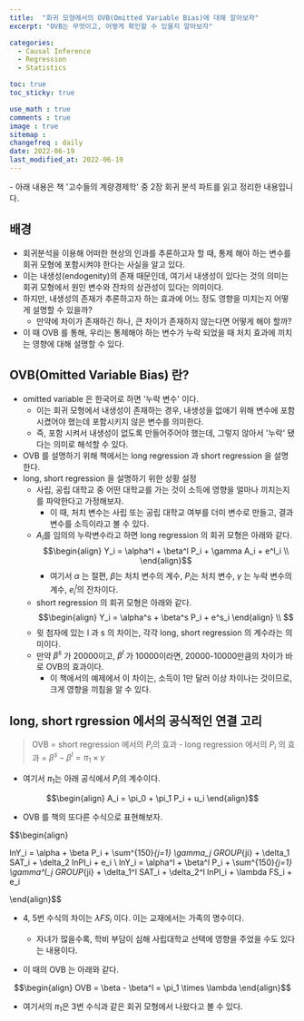 ```yaml
---
title:  "회귀 모형에서의 OVB(Omitted Variable Bias)에 대해 알아보자"
excerpt: "OVB는 무엇이고, 어떻게 확인할 수 있을지 알아보자"

categories:
  - Causal Inference
  - Regression 
  - Statistics

toc: true
toc_sticky: true

use_math : true
comments : true
image : true
sitemap :
changefreq : daily
date: 2022-06-19
last_modified_at: 2022-06-19
---
```


\- 아래 내용은 책 '고수들의 계량경제학' 중 2장 회귀 분석 파트를 읽고 정리한 내용입니다.

## 배경 
- 회귀분석을 이용해 어떠한 현상의 인과를 추론하고자 할 때, 통제 해야 하는 변수를 회귀 모형에 포함시켜야 한다는 사실을 알고 있다. 
- 이는 내생성(endogenity)의 존재 때문인데, 여기서 내생성이 있다는 것의 의미는 회귀 모형에서 원인 변수와 잔차의 상관성이 있다는 의미이다. 
- 하지만, 내생성의 존재가 추론하고자 하는 효과에 어느 정도 영향을 미치는지 어떻게 설명할 수 있을까? 
    - 만약에 차이가 존재하긴 하나, 큰 차이가 존재하지 않는다면 어떻게 해야 할까?
- 이 때 OVB 를 통해, 우리는 통제해야 하는 변수가 누락 되었을 때 처치 효과에 끼치는 영향에 대해 설명할 수 있다.

## OVB(Omitted Variable Bias) 란?
- omitted variable 은 한국어로 하면 '누락 변수' 이다.
    - 이는 회귀 모형에서 내생성이 존재하는 경우, 내생성을 없애기 위해 변수에 포함시켰어야 했는데 포함시키지 않은 변수를 의미한다.
    - 즉, 포함 시켜서 내생성이 없도록 만들어주어야 했는데, 그렇지 않아서 '누락' 됐다는 의미로 해석할 수 있다. 
- OVB 를 설명하기 위해 책에서는 long regression 과 short regression 을 설명한다. 
- long, short regression 을 설명하기 위한 상황 설정
    - 사립, 공립 대학교 중 어떤 대학교를 가는 것이 소득에 영향을 얼마나 끼치는지를 파악한다고 가정해보자. 
        - 이 때, 처치 변수는 사립 또는 공립 대학교 여부를 더미 변수로 만들고, 결과 변수를 소득이라고 볼 수 있다. 
    - $A_i$를 임의의 누락변수라고 하면 long regression 의 회귀 모형은 아래와 같다. 
    $$\begin{align} 
    Y_i = \alpha^l + \beta^l P_i + \gamma A_i + e^l_i \\
    \end{align}$$
        - 여기서 $\alpha$ 는 절편, $\beta$는 처치 변수의 계수, $P_i$는 처치 변수, $\gamma$ 는 누락 변수의 계수, $e^l_i$의 잔차이다.
    - short regression 의 회귀 모형은 아래와 같다. 
    $$\begin{align} Y_i = \alpha^s + \beta^s P_i + e^s_i \end{align} \\ $$
    - 윗 첨자에 있는 l 과 s 의 차이는, 각각 long, short regression 의 계수라는 의미이다.
    - 만약 $\beta^s$ 가 20000이고, $\beta^l$ 가 10000이라면, 20000-10000만큼의 차이가 바로 OVB의 효과이다. 
        - 이 책에서의 예제에서 이 차이는, 소득이 1만 달러 이상 차이나는 것이므로, 크게 영향을 끼침을 알 수 있다. 

## long, short rgression 에서의 공식적인 연결 고리 

> OVB = short regression 에서의 $P_i$의 효과 - long regression 에서의 $P_i$ 의 효과 = $\beta^s - \beta^l = \pi_1 \times \gamma$

-  여기서 $\pi_1$는 아래 공식에서 $P_i$의 계수이다. 

<!-- 3번 수식 -->

$$\begin{align} 
A_i = \pi_0 + \pi_1 P_i + u_i
\end{align}$$

- OVB 를 책의 또다른 수식으로 표현해보자. 

<!-- 4,5번 수식 -->

$$\begin{align} 

lnY_i = \alpha + \beta P_i + \sum^{150}_{j=1} \gamma_j GROUP_{ji} + \delta_1 SAT_i + \delta_2 lnPI_i + e_i \\ 
lnY_i = \alpha^l + \beta^l P_i + \sum^{150}_{j=1} \gamma^l_j GROUP_{ji} + \delta_1^l SAT_i + \delta_2^l lnPI_i + \lambda FS_i + e_i

\end{align}$$

- 4, 5번 수식의 차이는 $\lambda FS_i$ 이다. 이는 교재에서는 가족의 명수이다. 
    - 자녀가 많을수록, 학비 부담이 심해 사립대학교 선택에 영향을 주었을 수도 있다는 내용이다. 

- 이 때의 OVB 는 아래와 같다.

<!-- 6번 수식 -->

$$\begin{align} 
OVB = \beta - \beta^l = \pi_1 \times \lambda
\end{align}$$

- 여기서의 $\pi_1$은 3번 수식과 같은 회귀 모형에서 나왔다고 볼 수 있다. 




